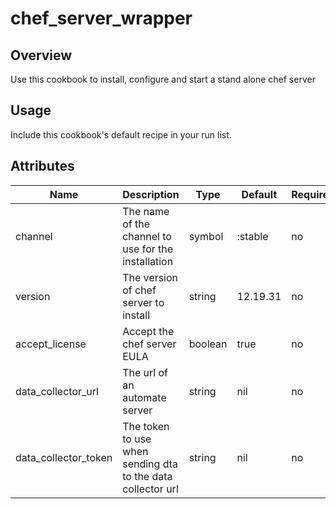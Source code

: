# chef_server_wrapper

## Overview
Use this cookbook to install, configure and start a stand alone chef server

## Usage
Include this cookbook's default recipe in your run list.


## Attributes
| Name | Description | Type | Default | Required |
|------|-------------|------|---------|----------|
|channel|The name of the channel to use for the installation|symbol|:stable|no|
|version|The version of chef server to install|string|12.19.31|no|
|accept_license|Accept the chef server EULA|boolean|true|no|
|data_collector_url|The url of an automate server|string|nil|no|
|data_collector_token|The token to use when sending dta to the data collector url|string|nil|no|
